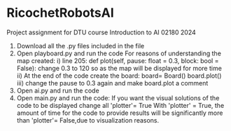 # RicochetRobotsAI
Project assignment for DTU course Introduction to AI 02180 2024

1) Download all the .py files included in the file
2) Open playboard.py and run the code
   For reasons of understanding the map created:
	i) line 205: def plot(self, pause: float = 0.3, block: bool = False):
	change 0.3 to 120 so as the map will be displayed for more time
	ii) At the end of the code create the board:
	   board= Board()
	   board.plot()
	iii) change the pause to 0.3 again and make board.plot a comment
3) Open ai.py and run the code
4) Open main.py and run the code:
	If you want the visual solutions of the code to be displayed change all 'plotter'= True
	With 'plotter' = True, the amount of time for the code to provide results will be
	significantly more than 'plotter'= False,due to visualization reasons.

	
	   